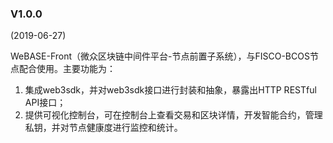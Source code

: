 ### V1.0.0

(2019-06-27)

WeBASE-Front（微众区块链中间件平台-节点前置子系统），与FISCO-BCOS节点配合使用。主要功能为：
1. 集成web3sdk，并对web3sdk接口进行封装和抽象，暴露出HTTP RESTful API接口；
2. 提供可视化控制台，可在控制台上查看交易和区块详情，开发智能合约，管理私钥，并对节点健康度进行监控和统计。

